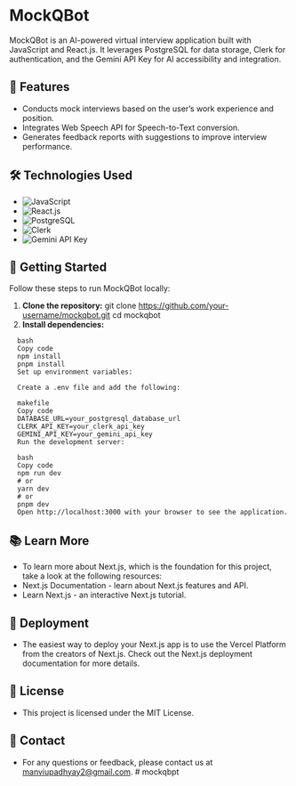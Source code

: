 # MockQBot

MockQBot is an AI-powered virtual interview application built with JavaScript and React.js. It leverages PostgreSQL for data storage, Clerk for authentication, and the Gemini API Key for AI accessibility and integration.

## 🚀 Features

- Conducts mock interviews based on the user’s work experience and position.
- Integrates Web Speech API for Speech-to-Text conversion.
- Generates feedback reports with suggestions to improve interview performance.

## 🛠️ Technologies Used

- ![JavaScript](https://img.shields.io/badge/-JavaScript-yellow)
- ![React.js](https://img.shields.io/badge/-React.js-blue)
- ![PostgreSQL](https://img.shields.io/badge/-PostgreSQL-blue)
- ![Clerk](https://img.shields.io/badge/-Clerk-purple)
- ![Gemini API Key](https://img.shields.io/badge/-Gemini%20API%20Key-orange)

## 🏁 Getting Started

Follow these steps to run MockQBot locally:

1. **Clone the repository:**
   git clone https://github.com/your-username/mockqbot.git
   cd mockqbot
2. **Install dependencies:**
  ```
    bash
    Copy code
    npm install
    pnpm install
    Set up environment variables:

    Create a .env file and add the following:

    makefile
    Copy code
    DATABASE_URL=your_postgresql_database_url
    CLERK_API_KEY=your_clerk_api_key
    GEMINI_API_KEY=your_gemini_api_key
    Run the development server:

    bash
    Copy code
    npm run dev
    # or
    yarn dev
    # or
    pnpm dev
    Open http://localhost:3000 with your browser to see the application.
```

## 📚 Learn More

- To learn more about Next.js, which is the foundation for this project, take a look at the following resources:
- Next.js Documentation - learn about Next.js features and API.
- Learn Next.js - an interactive Next.js tutorial.
## 🚀 Deployment
- The easiest way to deploy your Next.js app is to use the Vercel Platform from the creators of Next.js. Check out the Next.js deployment documentation for more details.

## 📝 License
- This project is licensed under the MIT License.

## 📧 Contact
- For any questions or feedback, please contact us at manviupadhyay2@gmail.com.
#   m o c k q b p t  
 